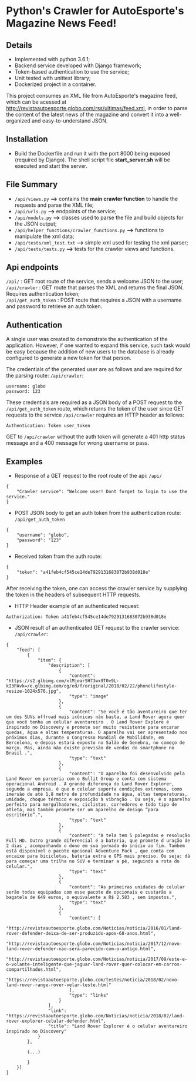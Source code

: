 # Python's Crawler for AutoEsporte's Magazine News Feed!

## Details

* Implemented with python 3.6.1;
* Backend service developed with Django framework;
* Token-based authentication to use the service;
* Unit tested with unittest library;
* Dockerized project in a container.

This project consumes an XML file from AutoEsporte's magazine feed, which can be acessed at
http://revistaautoesporte.globo.com/rss/ultimas/feed.xml, in order to parse the content of 
the latest news of the magazine and convert it into a well-organized and easy-to-understand JSON.

## Installation

* Build the Dockerfile and run it with the port 8000 being exposed (required by Django). The shell script 
file **start_server.sh** will be executed and start the server.

## File Summary

* ```/api/views.py```  **-->** contains the **main crawler function** to handle the requests and parse the XML file; <br/>
* ```/api/urls.py```   **-->** endpoints of the service; <br/>
* ```/api/models.py``` **-->** classes used to parse the file and build objects for the JSON output; <br/>
* ```/api/helper_functions/crawler_functions.py``` **-->** functions to manipulate the xml data; <br/>
* ```/api/tests/xml_test.txt``` **-->** simple xml used for testing the xml parser; <br/>
* ```/api/tests/tests.py``` **-->** tests for the crawler views and functions. <br/>

## Api endpoints

```/api/``` : GET root route of the service, sends a welcome JSON to the user; <br/>
```/api/crawler``` : GET route that parses the XML and returns the final JSON. Requires authentication token; <br/>
```/api/get_auth_token``` : POST route that requires a JSON with a username and password to retrieve an auth token. <br/>

## Authentication

A single user was created to demonstrate the authentication of the application. However, if one wanted to expand this 
service, such task would be easy because the addition of new users to the database is already configured to generate 
a new token for that person.

The credentials of the generated user are as follows and are required for the parsing route: ```/api/crawler```:

```
username: globo
password: 123
```

These credentials are required as a JSON body of a POST request to the ```/api/get_auth_token``` route, which returns
the token of the user since GET requests to the service ```/api/crawler``` requires an HTTP header as follows:

```Authentication: Token user_token```

GET to ```/api/crawler``` without the auth token will generate a 401 http status message and a 400 message for wrong 
username or pass.

## Examples

* Response of a GET request to the root route of the api: ```/api/```

```
{
    "Crawler service": "Welcome user! Dont forget to login to use the service."
}
```

* POST JSON body to get an auth token from the authentication route: ```/api/get_auth_token```

```
{
    "username": "globo",
    "password": "123"	
}
```

* Received token from the auth route:

```
{
    "token": "a41feb4cf545ce14de7929131683072b938d018e"
}
```

After receiving the token, one can access the crawler service by supplying the token in the headers of subsequent HTTP requests.

* HTTP Header example of an authenticated request:
```
Authorization: Token a41feb4cf545ce14de7929131683072b938d018e
```

* JSON result of an authenticated GET request to the crawler service: ```/api/crawler```:

```
{
    "feed": [
        {
            "item": {
                "description": [
                    {
                        "content": "https://s2.glbimg.com/xlMjearSH73wx9T0v9L-kI3PAvk=/e.glbimg.com/og/ed/f/original/2018/02/22/phonelifestyle-resize-1024x576.jpg",
                        "type": "image"
                    },
                    {
                        "content": "Se você é tão aventureiro que ter um dos SUVs offroad mais icônicos não basta, a Land Rover agora quer que você tenha um celular aventureiro . O Land Rover Explore é inspirado no Discovery e promete ser muito resistente para encarar quedas, água e altas temperaturas. O aparelho vai ser apresentado nos próximos dias, durante o Congresso Mundial de Mobilidade, em Bercelona, e depois estará exposto no Salão de Genebra, no começo de março. Mas, ainda não existe previsão de vendas do smartphone no Brasil .",
                        "type": "text"
                    },
                    {
                        "content": "O aparelho foi desenvolvido pela Land Rover em parceria com o Bullit Group e conta com sistema operacional Android . A grande diferença do Land Rover Explorer, segundo a empresa, é que o celular suporta condições extremas, como imersão de até 1,8 metro de profundidade na água, altas temperaturas, umidade, choque térmico e exposição à vibração . Ou seja, é o aparelho perfeito para mergulhadores, ciclistas, corredores e todo tipo de atleta, mas também promete ser um aparelho de design “para escritório”.",
                        "type": "text"
                    },
                    {
                        "content": "A tela tem 5 polegadas e resolução Full HD. Outro grande diferencial é a bateria, que promete d uração de 2 dias , acompanhando o dono em sua jornada do início ao fim. Também está disponível o pacote opcional Adventure Pack , que conta com encaixe para bicicletas, bateria extra e GPS mais preciso. Ou seja: dá para começar uma trilha no SUV e terminar a pé, seguindo a rota do celular.",
                        "type": "text"
                    },
                    {
                        "content": "As primeiras unidades do celular serão todas equipadas com esse pacote de opcionais e custarão a bagatela de 649 euros, o equivalente a R$ 2.583 , sem impostos.",
                        "type": "text"
                    },
                    {
                        "content": [
                            "http://revistaautoesporte.globo.com/Noticias/noticia/2016/01/land-rover-defender-deixa-de-ser-produzido-apos-68-anos.html",
                            "http://revistaautoesporte.globo.com/Noticias/noticia/2017/12/novo-land-rover-defender-nao-sera-parecido-com-o-antigo.html",
                            "http://revistaautoesporte.globo.com/Noticias/noticia/2017/09/este-e-o-volante-inteligente-que-jaguar-land-rover-quer-colocar-em-carros-compartilhados.html",
                            "https://revistaautoesporte.globo.com/testes/noticia/2018/02/novo-land-rover-range-rover-velar-teste.html"
                        ],
                        "type": "links"
                    }
                ],
                "link": "https://revistaautoesporte.globo.com/Noticias/noticia/2018/02/land-rover-explorer-celular-defender.html",
                "title": "Land Rover Explorer é o celular aventureiro inspirado no Discovery"
            }
        }, 
        
        (...)
        
        }
    }]
}        
```
